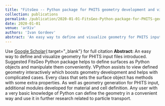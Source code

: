 ```yaml
---
title: "FitsGeo -- Python package for PHITS geometry development and visualization"
collection: publications
permalink: /publication/2020-01-01-FitsGeo-Python-package-for-PHITS-geometry-development-and-visualization
date: 2020-01-01
venue: 'arXiv'
authors: 'Ivan Gordeev'
abstract: 'An easy way to define and visualize geometry for PHITS input files introduced. Suggested FitsGeo Python package helps to define surfaces as Python objects and manipulate them conveniently. VPython assists to view defined geometry interactively which boosts geometry development and helps with complicated cases. Every class that sets the surface object has methods with some extra properties. As well as geometry generation for PHITS input, additional modules developed for material and cell definition. Any user with a very basic knowledge of Python can define the geometry in a convenient way and use it in further research related to particle transport.'
---
```

Use [Google Scholar](https://scholar.google.com/scholar?q=FitsGeo++++Python+package+for+PHITS+geometry+development+and+visualization){:target="_blank"} for full citation
**Abstract:** An easy way to define and visualize geometry for PHITS input files introduced. Suggested FitsGeo Python package helps to define surfaces as Python objects and manipulate them conveniently. VPython assists to view defined geometry interactively which boosts geometry development and helps with complicated cases. Every class that sets the surface object has methods with some extra properties. As well as geometry generation for PHITS input, additional modules developed for material and cell definition. Any user with a very basic knowledge of Python can define the geometry in a convenient way and use it in further research related to particle transport.
